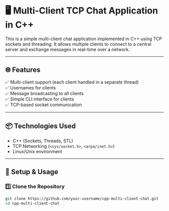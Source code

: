# 🖥️ Multi-Client TCP Chat Application in C++

This is a simple multi-client chat application implemented in C++ using TCP sockets and threading. It allows multiple clients to connect to a central server and exchange messages in real-time over a network.

---

## 🌐 Features

✅ Multi-client support (each client handled in a separate thread)  
✅ Usernames for clients  
✅ Message broadcasting to all clients  
✅ Simple CLI interface for clients  
✅ TCP-based socket communication

---

## 📦 Technologies Used

- C++ (Sockets, Threads, STL)
- TCP Networking (`<sys/socket.h>`, `<arpa/inet.h>`)
- Linux/Unix environment

---

## 🔧 Setup & Usage

### 1️⃣ Clone the Repository

```bash
git clone https://github.com/your-username/cpp-multi-client-chat.git
cd cpp-multi-client-chat
